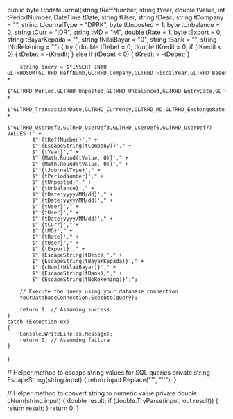 public byte UpdateJurnal(string tReffNumber, string tYear, double tValue, int tPeriodNumber, DateTime tDate, string tUser, string tDesc,
    string tCompany = "", string tJournalType = "DPPK", byte tUnposted = 1, byte tUnbalance = 0, string tCurr = "IDR", string tMD = "M",
    double tRate = 1, byte tExport = 0, string tBayarKepada = "", string tNilaiBayar = "0", string tBank = "", string tNoRekening = "")
{
    try
    {
        double tDebet = 0;
        double tKredit = 0;
        if (tKredit < 0)
        {
            tDebet = -tKredit;
        }
        else if (tDebet < 0)
        {
            tKredit = -tDebet;
        }

        string query = $"INSERT INTO GLTRHDSUM(GLTRHD_ReffNumb,GLTRHD_Company,GLTRHD_FiscalYear,GLTRHD_BaseAmmt,GLTRHD_CurrAmmt,GLTRHD_JournType," +
            $"GLTRHD_Period,GLTRHD_Unposted,GLTRHD_Unbalanced,GLTRHD_EntryDate,GLTRHD_LastEntryDate,GLTRHD_EmpID,GLTRHD_LastEmpID," +
            $"GLTRHD_TransactionDate,GLTRHD_Currency,GLTRHD_MD,GLTRHD_ExchangeRate,GLTRHD_UserID,GLTRHD_Export,GLTRHD_Note," +
            $"GLTRHD_UserDef2,GLTRHD_UserDef3,GLTRHD_UserDef6,GLTRHD_UserDef7) VALUES (" +
            $"'{tReffNumber}'," +
            $"'{EscapeString(tCompany)}'," +
            $"'{tYear}'," +
            $"'{Math.Round(tValue, 0)}'," +
            $"'{Math.Round(tValue, 0)}'," +
            $"'{tJournalType}'," +
            $"'{tPeriodNumber}'," +
            $"'{tUnposted}'," +
            $"'{tUnbalance}'," +
            $"'{tDate:yyyy/MM/dd}'," +
            $"'{tDate:yyyy/MM/dd}'," +
            $"'{tUser}'," +
            $"'{tUser}'," +
            $"'{tDate:yyyy/MM/dd}'," +
            $"'{tCurr}'," +
            $"'{tMD}'," +
            $"'{tRate}'," +
            $"'{tUser}'," +
            $"'{tExport}'," +
            $"'{EscapeString(tDesc)}'," +
            $"'{EscapeString(tBayarKepada)}'," +
            $"'{cNum(tNilaiBayar)}'," +
            $"'{EscapeString(tBank)}'," +
            $"'{EscapeString(tNoRekening)}')";
        
        // Execute the query using your database connection
        YourDatabaseConnection.Execute(query);

        return 1; // Assuming success
    }
    catch (Exception ex)
    {
        Console.WriteLine(ex.Message);
        return 0; // Assuming failure
    }
}

// Helper method to escape string values for SQL queries
private string EscapeString(string input)
{
    return input.Replace("'", "''");
}

// Helper method to convert string to numeric value
private double cNum(string input)
{
    double result;
    if (double.TryParse(input, out result))
    {
        return result;
    }
    return 0;
}
